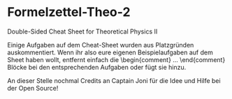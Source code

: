 # Formelzettel-Theo-2
Double-Sided Cheat Sheet for Theoretical Physics II

Einige Aufgaben auf dem Cheat-Sheet wurden aus Platzgründen auskommentiert. Wenn ihr also eure eigenen Beispielaufgaben auf dem Sheet haben wollt, entfernt einfach die \begin{comment} ... \end{comment} Blöcke bei den entsprechenden Aufgaben oder fügt sie hinzu.

An dieser Stelle nochmal Credits an Captain Joni für die Idee und Hilfe bei der Open Source!
